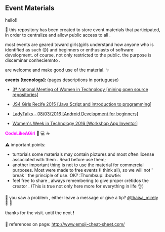 ## Event Materials

hello!!


:information_desk_person: this repository has been created to store event materials that participated, in order to centralize and allow public access to all .

most events are geared toward girls(girls understand how anyone who is identified as such :blush:) and beginners or enthusiasts of software development. of course,
not only restricted to the public.
the purpose is disceminar conheciemnto .

are welcome and make good use of the material.  :sparkles:

<b> events [tecnologs]: </b>  (pages descriptions in portuguese)




- [3ª National Meeting of Women in Technology [mining open source repositories]](https://github.com/ThaisaMirely/event_materials-programming_for_women/wiki/Encontro-Nacional-de-Mulheres-na-Tecnologia)

- [JS4 Girls Recife 2015 [Java Script and introduction to programming]](https://github.com/ThaisaMirely/event_materials-programming_for_women/wiki/JS4-Girls-Recife)

- [LadyTalks - 08/03/2016 [Android Development for beginners]](https://github.com/ThaisaMirely/event_materials-programming_for_women/wiki/LadyTalks-2016)

- [Women's Week in Technology 2016 [Workshop App Inventor]](https://github.com/ThaisaMirely/event_materials-programming_for_women/wiki/Semana-da-Mulher-na-Tecnologia-2016)



<b style='color:#FF00FF'>CodeLikeAGirl</b> :raising_hand: :computer: :coffee:


:warning: important points:

- turtoriais some materials may contain pictures and most often license associated with them . Read before use them;
- another important thing is not to use the material for commercial purposes. Most were made to free events (I think all), so we will not ' break ' the principle of use. OK? :Thumbsup: :bowtie:
- feel free to share , always remembering to give proper crétidos the creator . (This is true not only here more for everything in life :ok_hand:)


:checkered_flag: you saw a problem , either leave a message or give a tip? [@thaisa_mirely](https://twitter.com/thaisa_mirely)  :speech_balloon: :dancer:

thanks for the visit. until the next :exclamation:

:book: references on page: http://www.emoji-cheat-sheet.com/
